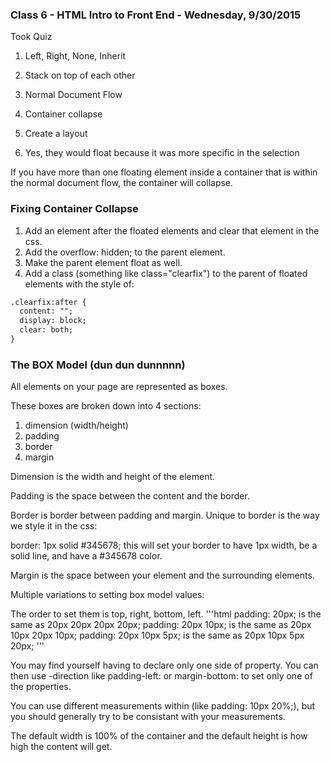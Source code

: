 ### Class 6 - HTML Intro to Front End - Wednesday, 9/30/2015

Took Quiz

1. Left, Right, None, Inherit

2. Stack on top of each other

3. Normal Document Flow

4. Container collapse

5. Create a layout

6. Yes, they would float because it was more specific in the selection


If you have more than one floating element inside a container that is within the normal document flow, the container will collapse.

### Fixing Container Collapse

1. Add an element after the floated elements and clear that element in the css.
2. Add the overflow: hidden; to the parent element.
3. Make the parent element float as well.
4. Add a class (something like class="clearfix") to the parent of floated elements with the style of:

```html
.clearfix:after {
  content: ""; 
  display: block;
  clear: both;
}
```

### The BOX Model (dun dun dunnnnn)

All elements on your page are represented as boxes.  

These boxes are broken down into 4 sections:

1. dimension (width/height)
2. padding
3. border
4. margin

Dimension is the width and height of the element.

Padding is the space between the content and the border.

Border is border between padding and margin. Unique to border is the way we style it in the css:

  border: 1px solid #345678;   this will set your border to have 1px width, be a solid line, and have a #345678 color.
  
Margin is the space between your element and the surrounding elements.



Multiple variations to setting box model values:

The order to set them is top, right, bottom, left.
'''html
padding: 20px; is the same as 20px 20px 20px 20px; 
padding: 20px 10px; is the same as 20px 10px 20px 10px; 
padding: 20px 10px 5px; is the same as 20px 10px 5px 20px; 
'''

You may find yourself having to declare only one side of property. You can then use -direction like padding-left: or margin-bottom: to set only one of the properties.

You can use different measurements within (like padding: 10px 20%;), but you should generally try to be consistant with your measurements.

The default width is 100% of the container and the default height is how high the content will get.


